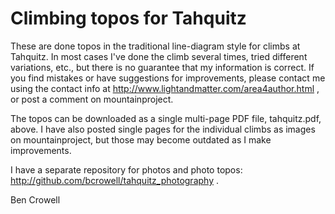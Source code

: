 Climbing topos for Tahquitz
===========================

These are done topos in the traditional line-diagram style for climbs
at Tahquitz. In most cases I've done the climb several times, tried
different variations, etc., but there is no guarantee that my
information is correct. If you find mistakes or have suggestions for
improvements, please contact me using the contact info at
http://www.lightandmatter.com/area4author.html , or post a comment on
mountainproject.

The topos can be downloaded as a single multi-page PDF file, tahquitz.pdf, above. I
have also posted single pages for the individual climbs as images
on mountainproject, but those may become outdated as I make improvements.

I have a separate repository for photos and photo topos:
http://github.com/bcrowell/tahquitz_photography .

Ben Crowell
